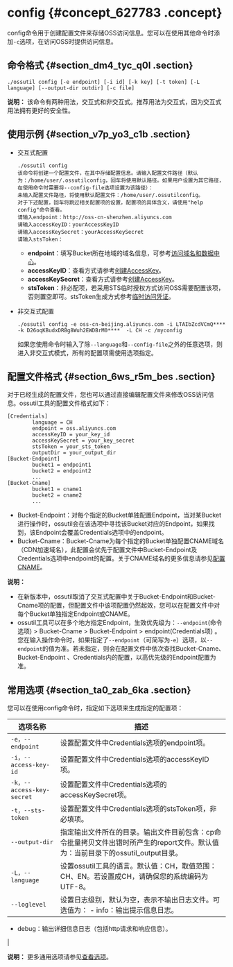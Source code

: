 # config {#concept_627783 .concept}

config命令用于创建配置文件来存储OSS访问信息。您可以在使用其他命令时添加`-c`选项，在访问OSS时提供访问信息。

## 命令格式 {#section_dm4_tyc_q0l .section}

``` {#codeblock_wx2_okq_0oc}
./ossutil config [-e endpoint] [-i id] [-k key] [-t token] [-L language] [--output-dir outdir] [-c file]
```

**说明：** 该命令有两种用法，交互式和非交互式。推荐用法为交互式，因为交互式用法拥有更好的安全性。

## 使用示例 {#section_v7p_yo3_c1b .section}

-   交互式配置

    ``` {#codeblock_lro_daw_alt}
    ./ossutil config
    该命令将创建一个配置文件，在其中存储配置信息。请输入配置文件路径（默认为：/home/user/.ossutilconfig，回车将使用默认路径。如果用户设置为其它路径，在使用命令时需要将--config-file选项设置为该路径）： 
    未输入配置文件路径，将使用默认配置文件：/home/user/.ossutilconfig。 
    对于下述配置，回车将跳过相关配置项的设置，配置项的具体含义，请使用"help config"命令查看。 
    请输入endpoint：http://oss-cn-shenzhen.aliyuncs.com 
    请输入accessKeyID：yourAccessKeyID 
    请输入accessKeySecret：yourAccessKeySecret
    请输入stsToken： 
    ```

    -   **endpoint**：填写Bucket所在地域的域名信息，可参考[访问域名和数据中心](../../../../cn.zh-CN/开发指南/访问域名（Endpoint）/访问域名和数据中心.md#)。
    -   **accessKeyID**：查看方式请参考[创建AccessKey](../../../../cn.zh-CN/通用参考/创建AccessKey.md#)。
    -   **accessKeySecret**：查看方式请参考[创建AccessKey](../../../../cn.zh-CN/通用参考/创建AccessKey.md#)。
    -   **stsToken**：非必配项，若采用STS临时授权方式访问OSS需要配置该项，否则置空即可。stsToken生成方式参考[临时访问凭证](../../../../cn.zh-CN/开发指南/上传文件（Object）/授权给第三方上传.md#section_dvv_hkb_5db)。
-   非交互式配置

    ``` {#codeblock_15f_6m2_yo5}
    ./ossutil config -e oss-cn-beijing.aliyuncs.com -i LTAIbZcdVCmQ**** -k D26oqKBudxDRBg8Wuh2EWDBrM0****  -L CH -c /myconfig
    ```

    如果您使用命令时输入了除`--language`和`--config-file`之外的任意选项，则进入非交互式模式，所有的配置项需使用选项指定。


## 配置文件格式 {#section_6ws_r5m_bes .section}

对于已经生成的配置文件，您也可以通过直接编辑配置文件来修改OSS访问信息。ossutil工具的配置文件格式如下：

``` {#codeblock_uac_5oj_gnt}
[Credentials]
        language = CH
        endpoint = oss.aliyuncs.com
        accessKeyID = your_key_id
        accessKeySecret = your_key_secret
        stsToken = your_sts_token
        outputDir = your_output_dir
[Bucket-Endpoint]
        bucket1 = endpoint1
        bucket2 = endpoint2
        ...
[Bucket-Cname]
        bucket1 = cname1
        bucket2 = cname2
        ...
```

-   Bucket-Endpoint：对每个指定的Bucket单独配置Endpoint，当对某Bucket进行操作时，ossutil会在该选项中寻找该Bucket对应的Endpoint，如果找到，该Endpoint会覆盖Credentials选项中的endpoint。
-   Bucket-Cname：Bucket-Cname为每个指定的Bucket单独配置CNAME域名（CDN加速域名），此配置会优先于配置文件中Bucket-Endpoint及Credentials选项中endpoint的配置。关于CNAME域名的更多信息请参见[配置CNAME](../../../../cn.zh-CN/快速入门/快速入门.md#substeps_9my_37d_bc3)。

**说明：** 

-   在新版本中，ossutil取消了交互式配置中关于Bucket-Endpoint和Bucket-Cname项的配置，但配置文件中该项配置仍然起效，您可以在配置文件中对每个Bucket单独指定Endpoint或CNAME。
-   ossutil工具可以在多个地方指定Endpoint，生效优先级为：`--endpoint`\(命令选项\) \> Bucket-Cname \> Bucket-Endpoint \> endpoint\(Credentials项\) 。您在输入操作命令时，如果指定了`--endpoint`（可简写为`-e`）选项，以`--endpoint`的值为准。若未指定，则会在配置文件中依次查找Bucket-Cname、Bucket-Endpoint 、Credentials内的配置，以高优先级的Endpoint配置为准。

## 常用选项 {#section_ta0_zab_6ka .section}

您可以在使用config命令时，指定如下选项来生成指定的配置项：

|选项名称|描述|
|----|--|
|`-e，--endpoint`|设置配置文件中Credentials选项的endpoint项。|
|`-i，--access-key-id`|设置配置文件中Credentials选项的accessKeyID项。|
|`-k，--access-key-secret`|设置配置文件中Credentials选项的accessKeySecret项。|
|`-t，--sts-token`|设置配置文件中Credentials选项的stsToken项，非必填项。|
|`--output-dir`|指定输出文件所在的目录。输出文件目前包含：cp命令批量拷贝文件出错时所产生的report文件。默认值为：当前目录下的ossutil\_output目录。|
|`-L，--language`|设置ossutil工具的语言。默认值：CH，取值范围：CH、EN。若设置成CH，请确保您的系统编码为UTF-8。|
|`--loglevel`|设置日志级别，默认为空，表示不输出日志文件。可选值为： -   info：输出提示信息日志。
-   debug：输出详细信息日志（包括http请求和响应信息）。

 |

**说明：** 更多通用选项请参见[查看选项](cn.zh-CN/ossutil多版本文档/查看选项.md#)。

